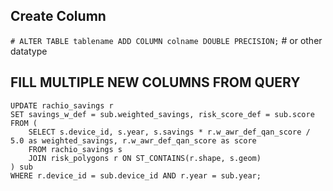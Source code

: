 ## Create Column
`# ALTER TABLE tablename ADD COLUMN colname DOUBLE PRECISION;` # or other datatype

## FILL MULTIPLE NEW COLUMNS FROM QUERY
~~~
UPDATE rachio_savings r
SET savings_w_def = sub.weighted_savings, risk_score_def = sub.score
FROM (
	SELECT s.device_id, s.year, s.savings * r.w_awr_def_qan_score / 5.0 as weighted_savings, r.w_awr_def_qan_score as score
	FROM rachio_savings s
	JOIN risk_polygons r ON ST_CONTAINS(r.shape, s.geom)
) sub
WHERE r.device_id = sub.device_id AND r.year = sub.year;
~~~
